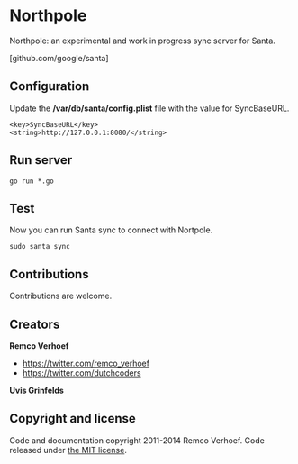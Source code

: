 Northpole
=========

Northpole: an experimental and work in progress sync server for Santa.

[github.com/google/santa]

## Configuration
Update the **/var/db/santa/config.plist** file with the value for SyncBaseURL.

```
<key>SyncBaseURL</key>
<string>http://127.0.0.1:8080/</string>
```

## Run server
```
go run *.go
```

## Test
Now you can run Santa sync to connect with Nortpole.

```
sudo santa sync
```

## Contributions

Contributions are welcome.

## Creators

**Remco Verhoef**
- <https://twitter.com/remco_verhoef>
- <https://twitter.com/dutchcoders>

**Uvis Grinfelds**

## Copyright and license

Code and documentation copyright 2011-2014 Remco Verhoef.
Code released under [the MIT license](LICENSE).
